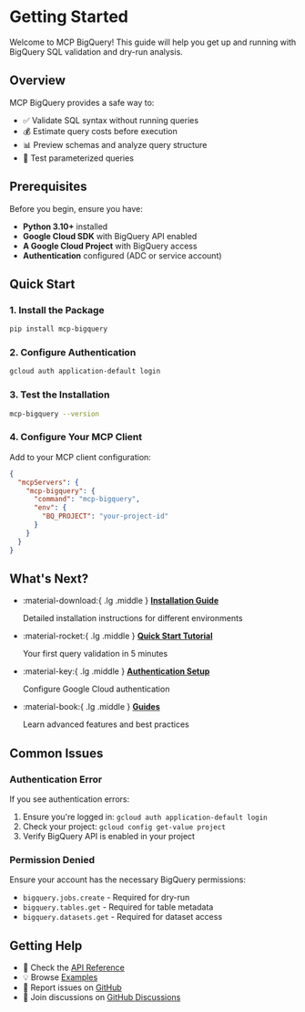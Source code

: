 # Getting Started

Welcome to MCP BigQuery! This guide will help you get up and running with BigQuery SQL validation and dry-run analysis.

## Overview

MCP BigQuery provides a safe way to:

- ✅ Validate SQL syntax without running queries
- 💰 Estimate query costs before execution
- 📊 Preview schemas and analyze query structure
- 🔧 Test parameterized queries

## Prerequisites

Before you begin, ensure you have:

- **Python 3.10+** installed
- **Google Cloud SDK** with BigQuery API enabled
- **A Google Cloud Project** with BigQuery access
- **Authentication** configured (ADC or service account)

## Quick Start

### 1. Install the Package

```bash
pip install mcp-bigquery
```

### 2. Configure Authentication

```bash
gcloud auth application-default login
```

### 3. Test the Installation

```bash
mcp-bigquery --version
```

### 4. Configure Your MCP Client

Add to your MCP client configuration:

```json
{
  "mcpServers": {
    "mcp-bigquery": {
      "command": "mcp-bigquery",
      "env": {
        "BQ_PROJECT": "your-project-id"
      }
    }
  }
}
```

## What's Next?

<div class="grid cards" markdown>

-   :material-download:{ .lg .middle } **[Installation Guide](installation.md)**

    Detailed installation instructions for different environments

-   :material-rocket:{ .lg .middle } **[Quick Start Tutorial](quickstart.md)**

    Your first query validation in 5 minutes

-   :material-key:{ .lg .middle } **[Authentication Setup](authentication.md)**

    Configure Google Cloud authentication

-   :material-book:{ .lg .middle } **[Guides](../guides/index.md)**

    Learn advanced features and best practices

</div>

## Common Issues

### Authentication Error

If you see authentication errors:

1. Ensure you're logged in: `gcloud auth application-default login`
2. Check your project: `gcloud config get-value project`
3. Verify BigQuery API is enabled in your project

### Permission Denied

Ensure your account has the necessary BigQuery permissions:

- `bigquery.jobs.create` - Required for dry-run
- `bigquery.tables.get` - Required for table metadata
- `bigquery.datasets.get` - Required for dataset access

## Getting Help

- 📖 Check the [API Reference](../api-reference/index.md)
- 💡 Browse [Examples](../examples/index.md)
- 🐛 Report issues on [GitHub](https://github.com/caron14/mcp-bigquery/issues)
- 💬 Join discussions on [GitHub Discussions](https://github.com/caron14/mcp-bigquery/discussions)